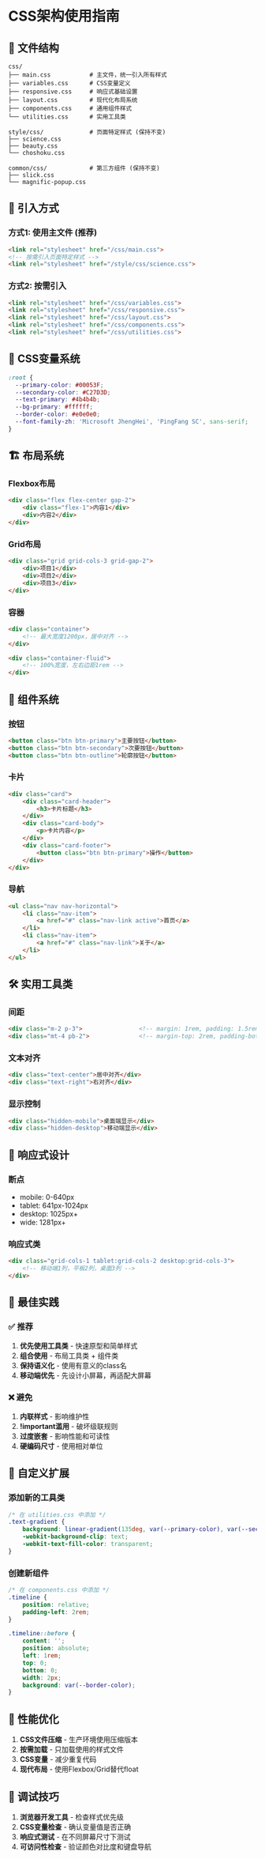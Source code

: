 # CSS架构使用指南

## 📁 文件结构

```
css/
├── main.css           # 主文件，统一引入所有样式
├── variables.css      # CSS变量定义 
├── responsive.css     # 响应式基础设置
├── layout.css         # 现代化布局系统
├── components.css     # 通用组件样式
└── utilities.css      # 实用工具类

style/css/             # 页面特定样式 (保持不变)
├── science.css
├── beauty.css
└── choshoku.css

common/css/            # 第三方组件 (保持不变)
├── slick.css
└── magnific-popup.css
```

## 🎯 引入方式

### 方式1: 使用主文件 (推荐)
```html
<link rel="stylesheet" href="/css/main.css">
<!-- 按需引入页面特定样式 -->
<link rel="stylesheet" href="/style/css/science.css">
```

### 方式2: 按需引入
```html
<link rel="stylesheet" href="/css/variables.css">
<link rel="stylesheet" href="/css/responsive.css">  
<link rel="stylesheet" href="/css/layout.css">
<link rel="stylesheet" href="/css/components.css">
<link rel="stylesheet" href="/css/utilities.css">
```

## 🎨 CSS变量系统

```css
:root {
  --primary-color: #00053F;
  --secondary-color: #C27D3D;
  --text-primary: #4b4b4b;
  --bg-primary: #ffffff;
  --border-color: #e0e0e0;
  --font-family-zh: 'Microsoft JhengHei', 'PingFang SC', sans-serif;
}
```

## 🏗 布局系统

### Flexbox布局
```html
<div class="flex flex-center gap-2">
    <div class="flex-1">内容1</div>
    <div>内容2</div>  
</div>
```

### Grid布局
```html
<div class="grid grid-cols-3 grid-gap-2">
    <div>项目1</div>
    <div>项目2</div>
    <div>项目3</div>
</div>
```

### 容器
```html
<div class="container">
    <!-- 最大宽度1200px，居中对齐 -->
</div>

<div class="container-fluid">
    <!-- 100%宽度，左右边距1rem -->
</div>
```

## 🧩 组件系统

### 按钮
```html
<button class="btn btn-primary">主要按钮</button>
<button class="btn btn-secondary">次要按钮</button>
<button class="btn btn-outline">轮廓按钮</button>
```

### 卡片
```html
<div class="card">
    <div class="card-header">
        <h3>卡片标题</h3>
    </div>
    <div class="card-body">
        <p>卡片内容</p>
    </div>
    <div class="card-footer">
        <button class="btn btn-primary">操作</button>
    </div>
</div>
```

### 导航
```html
<ul class="nav nav-horizontal">
    <li class="nav-item">
        <a href="#" class="nav-link active">首页</a>
    </li>
    <li class="nav-item">
        <a href="#" class="nav-link">关于</a>
    </li>
</ul>
```

## 🛠 实用工具类

### 间距
```html
<div class="m-2 p-3">                <!-- margin: 1rem, padding: 1.5rem -->
<div class="mt-4 pb-2">              <!-- margin-top: 2rem, padding-bottom: 1rem -->
```

### 文本对齐
```html
<div class="text-center">居中对齐</div>
<div class="text-right">右对齐</div>
```

### 显示控制
```html
<div class="hidden-mobile">桌面端显示</div>
<div class="hidden-desktop">移动端显示</div>
```

## 📱 响应式设计

### 断点
- mobile: 0-640px
- tablet: 641px-1024px  
- desktop: 1025px+
- wide: 1281px+

### 响应式类
```html
<div class="grid-cols-1 tablet:grid-cols-2 desktop:grid-cols-3">
    <!-- 移动端1列，平板2列，桌面3列 -->
</div>
```

## 🎯 最佳实践

### ✅ 推荐
1. **优先使用工具类** - 快速原型和简单样式
2. **组合使用** - 布局工具类 + 组件类
3. **保持语义化** - 使用有意义的class名
4. **移动端优先** - 先设计小屏幕，再适配大屏幕

### ❌ 避免
1. **内联样式** - 影响维护性
2. **!important滥用** - 破坏级联规则
3. **过度嵌套** - 影响性能和可读性
4. **硬编码尺寸** - 使用相对单位

## 🔧 自定义扩展

### 添加新的工具类
```css
/* 在 utilities.css 中添加 */
.text-gradient {
    background: linear-gradient(135deg, var(--primary-color), var(--secondary-color));
    -webkit-background-clip: text;
    -webkit-text-fill-color: transparent;
}
```

### 创建新组件
```css
/* 在 components.css 中添加 */
.timeline {
    position: relative;
    padding-left: 2rem;
}

.timeline::before {
    content: '';
    position: absolute;
    left: 1rem;
    top: 0;
    bottom: 0;
    width: 2px;
    background: var(--border-color);
}
```

## 🚀 性能优化

1. **CSS文件压缩** - 生产环境使用压缩版本
2. **按需加载** - 只加载使用的样式文件
3. **CSS变量** - 减少重复代码
4. **现代布局** - 使用Flexbox/Grid替代float

## 🐛 调试技巧

1. **浏览器开发工具** - 检查样式优先级
2. **CSS变量检查** - 确认变量值是否正确
3. **响应式测试** - 在不同屏幕尺寸下测试
4. **可访问性检查** - 验证颜色对比度和键盘导航
